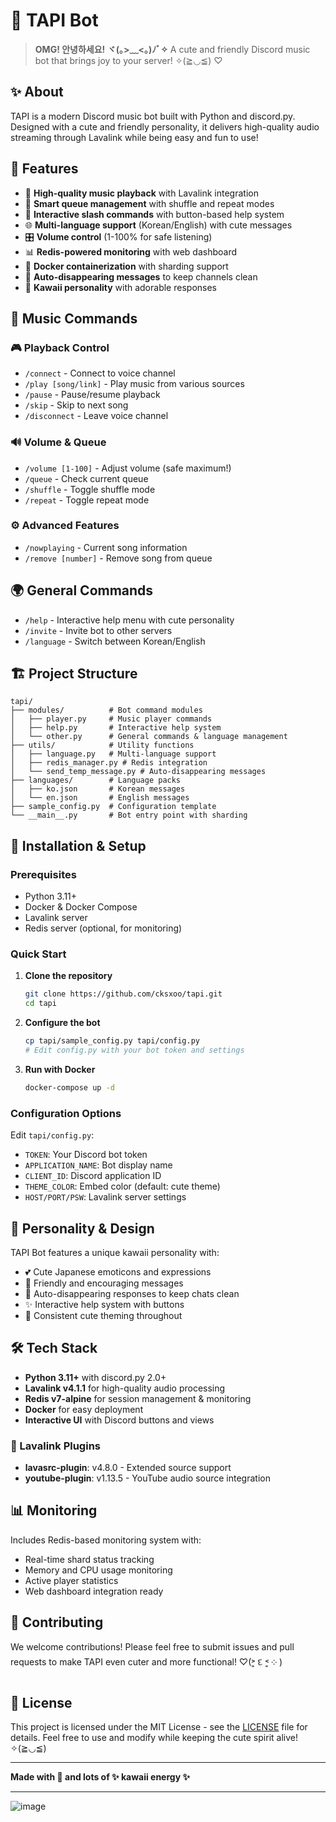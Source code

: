 # 🎵 TAPI Bot

> **OMG! 안녕하세요! ヾ(｡>﹏<｡)ﾉﾞ✧** A cute and friendly Discord music bot that brings joy to your server! ✧(≧◡≦) ♡

## ✨ About
TAPI is a modern Discord music bot built with Python and discord.py. Designed with a cute and friendly personality, it delivers high-quality audio streaming through Lavalink while being easy and fun to use!

## 🌟 Features
- 🎵 **High-quality music playback** with Lavalink integration
- 🔀 **Smart queue management** with shuffle and repeat modes
- 📱 **Interactive slash commands** with button-based help system
- 🌐 **Multi-language support** (Korean/English) with cute messages
- 🎛️ **Volume control** (1-100% for safe listening)
- 📊 **Redis-powered monitoring** with web dashboard
- 🐳 **Docker containerization** with sharding support
- 💝 **Auto-disappearing messages** to keep channels clean
- 🎀 **Kawaii personality** with adorable responses

## 🎯 Music Commands
### 🎮 Playback Control
- `/connect` - Connect to voice channel
- `/play [song/link]` - Play music from various sources
- `/pause` - Pause/resume playback
- `/skip` - Skip to next song
- `/disconnect` - Leave voice channel

### 🔊 Volume & Queue
- `/volume [1-100]` - Adjust volume (safe maximum!)
- `/queue` - Check current queue
- `/shuffle` - Toggle shuffle mode
- `/repeat` - Toggle repeat mode

### ⚙️ Advanced Features
- `/nowplaying` - Current song information
- `/remove [number]` - Remove song from queue

## 🌍 General Commands
- `/help` - Interactive help menu with cute personality
- `/invite` - Invite bot to other servers
- `/language` - Switch between Korean/English

## 🏗️ Project Structure
```
tapi/
├── modules/          # Bot command modules
│   ├── player.py     # Music player commands
│   ├── help.py       # Interactive help system
│   └── other.py      # General commands & language management
├── utils/            # Utility functions
│   ├── language.py   # Multi-language support
│   ├── redis_manager.py # Redis integration
│   └── send_temp_message.py # Auto-disappearing messages
├── languages/        # Language packs
│   ├── ko.json       # Korean messages
│   └── en.json       # English messages
├── sample_config.py  # Configuration template
└── __main__.py       # Bot entry point with sharding
```

## 🚀 Installation & Setup

### Prerequisites
- Python 3.11+
- Docker & Docker Compose
- Lavalink server
- Redis server (optional, for monitoring)

### Quick Start
1. **Clone the repository**
   ```bash
   git clone https://github.com/cksxoo/tapi.git
   cd tapi
   ```

2. **Configure the bot**
   ```bash
   cp tapi/sample_config.py tapi/config.py
   # Edit config.py with your bot token and settings
   ```

3. **Run with Docker**
   ```bash
   docker-compose up -d
   ```

### Configuration Options
Edit `tapi/config.py`:
- `TOKEN`: Your Discord bot token
- `APPLICATION_NAME`: Bot display name
- `CLIENT_ID`: Discord application ID
- `THEME_COLOR`: Embed color (default: cute theme)
- `HOST/PORT/PSW`: Lavalink server settings

## 🎨 Personality & Design
TAPI Bot features a unique kawaii personality with:
- 💕 Cute Japanese emoticons and expressions
- 🌸 Friendly and encouraging messages
- 🎀 Auto-disappearing responses to keep chats clean
- ✨ Interactive help system with buttons
- 🌈 Consistent cute theming throughout

## 🛠️ Tech Stack
- **Python 3.11+** with discord.py 2.0+
- **Lavalink v4.1.1** for high-quality audio processing
- **Redis v7-alpine** for session management & monitoring
- **Docker** for easy deployment
- **Interactive UI** with Discord buttons and views

### 🔌 Lavalink Plugins
- **lavasrc-plugin**: v4.8.0 - Extended source support
- **youtube-plugin**: v1.13.5 - YouTube audio source integration

## 📊 Monitoring
Includes Redis-based monitoring system with:
- Real-time shard status tracking
- Memory and CPU usage monitoring
- Active player statistics
- Web dashboard integration ready

## 🤝 Contributing
We welcome contributions! Please feel free to submit issues and pull requests to make TAPI even cuter and more functional! ♡(˃͈ દ ˂͈ ༶ )

## 📝 License
This project is licensed under the MIT License - see the [LICENSE](LICENSE) file for details. Feel free to use and modify while keeping the cute spirit alive! ✧(≧◡≦)

---

**Made with 💖 and lots of ✨ kawaii energy ✨**

---

<img alt="image" src="https://github.com/leechanwoo-kor/music_bot/blob/main/docs/banner.png?raw=true" />

